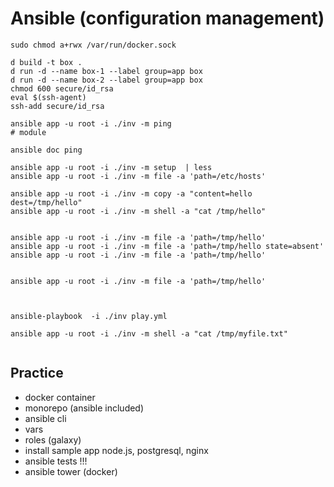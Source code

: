 # Ansible (configuration management)


```
sudo chmod a+rwx /var/run/docker.sock

d build -t box .
d run -d --name box-1 --label group=app box
d run -d --name box-2 --label group=app box
chmod 600 secure/id_rsa
eval $(ssh-agent)
ssh-add secure/id_rsa

ansible app -u root -i ./inv -m ping 
# module

ansible doc ping

ansible app -u root -i ./inv -m setup  | less
ansible app -u root -i ./inv -m file -a 'path=/etc/hosts'

ansible app -u root -i ./inv -m copy -a "content=hello dest=/tmp/hello"
ansible app -u root -i ./inv -m shell -a "cat /tmp/hello"


ansible app -u root -i ./inv -m file -a 'path=/tmp/hello'
ansible app -u root -i ./inv -m file -a 'path=/tmp/hello state=absent'
ansible app -u root -i ./inv -m file -a 'path=/tmp/hello'


ansible app -u root -i ./inv -m file -a 'path=/tmp/hello'



ansible-playbook  -i ./inv play.yml

ansible app -u root -i ./inv -m shell -a "cat /tmp/myfile.txt" 


```


## Practice

* docker container
* monorepo (ansible included)
* ansible cli
* vars
* roles (galaxy)
* install sample app node.js, postgresql, nginx
* ansible tests !!!
* ansible tower (docker)
